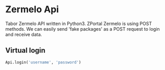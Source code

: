# Zermelo Api

Tabor Zermelo API written in Python3.
ZPortal Zermelo is using POST methods.
We can easily send 'fake packages' as a POST request to login and receive data.

## Virtual login

```Python
Api.login('username', 'password')
```
